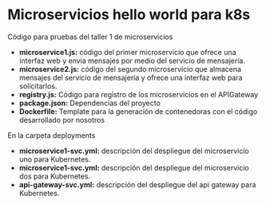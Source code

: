 # Microservicios hello world para k8s

Código para pruebas del taller 1 de microservicios

* **microservice1.js:** código del primer microservicio que ofrece una interfaz web y envia mensajes por medio del servicio de mensajería.
* **microservice2.js:** código del segundo microservicio que almacena mensajes del servicio de mensajería y ofrece una interfaz web para solicitarlos.
* **registry.js:** Código para registro de los microservicios en el APIGateway
* **package.json:** Dependencias del proyecto
* **Dockerfile:** Template para la generación de contenedoras con el código desarrollado por nosotros

En la carpeta deployments

* **microservice1-svc.yml:** descripción del despliegue del microservicio uno para Kubernetes.
* **microservice1-svc.yml:** descripción del despliegue del microservicio dos para Kubernetes.
* **api-gateway-svc.yml:** descripción del despliegue del api gateway para Kubernetes.
